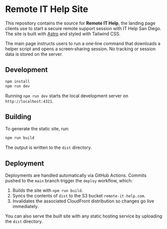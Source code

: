 # Remote IT Help Site

This repository contains the source for **Remote IT Help**, the landing page clients use to start a secure remote support session with IT Help San Diego. The site is built with [Astro](https://astro.build/) and styled with Tailwind CSS.

The main page instructs users to run a one‑line command that downloads a helper script and opens a screen‑sharing session. No tracking or session data is stored on the server.

## Development

```bash
npm install
npm run dev
```

Running `npm run dev` starts the local development server on `http://localhost:4321`.

## Building

To generate the static site, run:

```bash
npm run build
```

The output is written to the `dist` directory.

## Deployment

Deployments are handled automatically via GitHub Actions. Commits pushed to the `main` branch trigger the `deploy` workflow, which:

1. Builds the site with `npm run build`.
2. Syncs the contents of `dist` to the S3 bucket `remote-it-help.com`.
3. Invalidates the associated CloudFront distribution so changes go live immediately.

You can also serve the built site with any static hosting service by uploading the `dist` directory.
